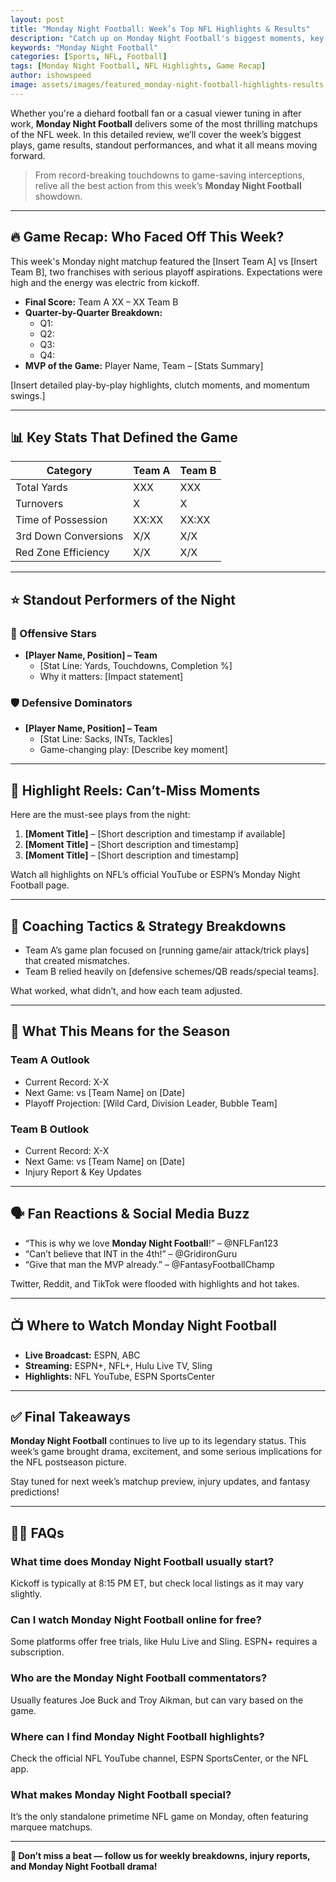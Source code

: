 ```yaml
---
layout: post
title: "Monday Night Football: Week’s Top NFL Highlights & Results"
description: "Catch up on Monday Night Football's biggest moments, key stats, and standout NFL plays from this week's electrifying game."
keywords: "Monday Night Football"
categories: [Sports, NFL, Football]
tags: [Monday Night Football, NFL Highlights, Game Recap]
author: ishowspeed
image: assets/images/featured_monday-night-football-highlights-results.webp
---
```


Whether you're a diehard football fan or a casual viewer tuning in after work, **Monday Night Football** delivers some of the most thrilling matchups of the NFL week. In this detailed review, we’ll cover the week’s biggest plays, game results, standout performances, and what it all means moving forward.

> From record-breaking touchdowns to game-saving interceptions, relive all the best action from this week’s **Monday Night Football** showdown.

---

## 🔥 Game Recap: Who Faced Off This Week?

This week's Monday night matchup featured the [Insert Team A] vs [Insert Team B], two franchises with serious playoff aspirations. Expectations were high and the energy was electric from kickoff.

- **Final Score:** Team A XX – XX Team B
- **Quarter-by-Quarter Breakdown:**
  - Q1:
  - Q2:
  - Q3:
  - Q4:
- **MVP of the Game:** Player Name, Team – [Stats Summary]

[Insert detailed play-by-play highlights, clutch moments, and momentum swings.]

---

## 📊 Key Stats That Defined the Game

| Category              | Team A             | Team B             |
|----------------------|--------------------|--------------------|
| Total Yards          | XXX                | XXX                |
| Turnovers            | X                  | X                  |
| Time of Possession   | XX:XX              | XX:XX              |
| 3rd Down Conversions | X/X                | X/X                |
| Red Zone Efficiency  | X/X                | X/X                |

---

## ⭐ Standout Performers of the Night

### 🏈 Offensive Stars
- **[Player Name, Position] – Team**
  - [Stat Line: Yards, Touchdowns, Completion %]
  - Why it matters: [Impact statement]

### 🛡️ Defensive Dominators
- **[Player Name, Position] – Team**
  - [Stat Line: Sacks, INTs, Tackles]
  - Game-changing play: [Describe key moment]

---

## 🎥 Highlight Reels: Can’t-Miss Moments

Here are the must-see plays from the night:

1. **[Moment Title]** – [Short description and timestamp if available]
2. **[Moment Title]** – [Short description and timestamp]
3. **[Moment Title]** – [Short description and timestamp]

Watch all highlights on NFL’s official YouTube or ESPN’s Monday Night Football page.

---

## 🧠 Coaching Tactics & Strategy Breakdowns

- Team A’s game plan focused on [running game/air attack/trick plays] that created mismatches.
- Team B relied heavily on [defensive schemes/QB reads/special teams].

What worked, what didn’t, and how each team adjusted.

---

## 📅 What This Means for the Season

### Team A Outlook
- Current Record: X-X
- Next Game: vs [Team Name] on [Date]
- Playoff Projection: [Wild Card, Division Leader, Bubble Team]

### Team B Outlook
- Current Record: X-X
- Next Game: vs [Team Name] on [Date]
- Injury Report & Key Updates

---

## 🗣️ Fan Reactions & Social Media Buzz

- “This is why we love **Monday Night Football**!” – @NFLFan123
- “Can’t believe that INT in the 4th!” – @GridironGuru
- “Give that man the MVP already.” – @FantasyFootballChamp

Twitter, Reddit, and TikTok were flooded with highlights and hot takes.

---

## 📺 Where to Watch Monday Night Football

- **Live Broadcast:** ESPN, ABC
- **Streaming:** ESPN+, NFL+, Hulu Live TV, Sling
- **Highlights:** NFL YouTube, ESPN SportsCenter

---

## ✅ Final Takeaways

**Monday Night Football** continues to live up to its legendary status. This week’s game brought drama, excitement, and some serious implications for the NFL postseason picture.

Stay tuned for next week’s matchup preview, injury updates, and fantasy predictions!

---

## 🙋‍♂️ FAQs

### What time does Monday Night Football usually start?
Kickoff is typically at 8:15 PM ET, but check local listings as it may vary slightly.

### Can I watch Monday Night Football online for free?
Some platforms offer free trials, like Hulu Live and Sling. ESPN+ requires a subscription.

### Who are the Monday Night Football commentators?
Usually features Joe Buck and Troy Aikman, but can vary based on the game.

### Where can I find Monday Night Football highlights?
Check the official NFL YouTube channel, ESPN SportsCenter, or the NFL app.

### What makes Monday Night Football special?
It’s the only standalone primetime NFL game on Monday, often featuring marquee matchups.

---

**🏈 Don’t miss a beat — follow us for weekly breakdowns, injury reports, and Monday Night Football drama!**

